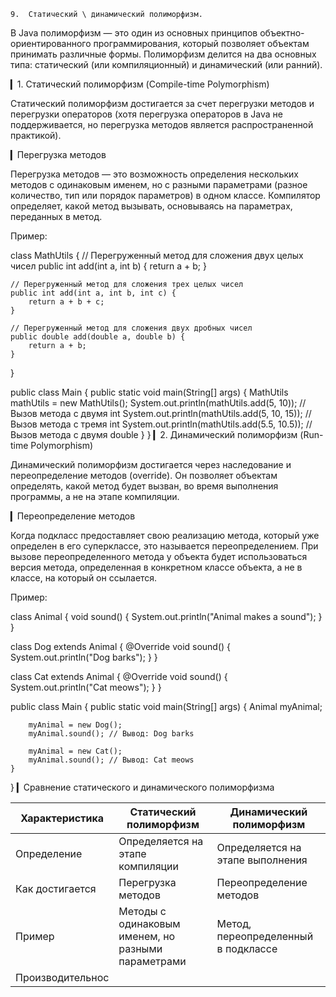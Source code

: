     9.	Статический \ динамический полиморфизм.

В Java полиморфизм — это один из основных принципов объектно-ориентированного программирования, который позволяет объектам принимать различные формы. Полиморфизм делится на два основных типа: статический (или компиляционный) и динамический (или ранний).

▎1. Статический полиморфизм (Compile-time Polymorphism)

Статический полиморфизм достигается за счет перегрузки методов и перегрузки операторов (хотя перегрузка операторов в Java не поддерживается, но перегрузка методов является распространенной практикой).

▎Перегрузка методов

Перегрузка методов — это возможность определения нескольких методов с одинаковым именем, но с разными параметрами (разное количество, тип или порядок параметров) в одном классе. Компилятор определяет, какой метод вызывать, основываясь на параметрах, переданных в метод.

Пример:

class MathUtils {
// Перегруженный метод для сложения двух целых чисел
public int add(int a, int b) {
return a + b;
}

    // Перегруженный метод для сложения трех целых чисел
    public int add(int a, int b, int c) {
        return a + b + c;
    }

    // Перегруженный метод для сложения двух дробных чисел
    public double add(double a, double b) {
        return a + b;
    }
}

public class Main {
public static void main(String[] args) {
MathUtils mathUtils = new MathUtils();
System.out.println(mathUtils.add(5, 10)); // Вызов метода с двумя int
System.out.println(mathUtils.add(5, 10, 15)); // Вызов метода с тремя int
System.out.println(mathUtils.add(5.5, 10.5)); // Вызов метода с двумя double
}
}
▎2. Динамический полиморфизм (Run-time Polymorphism)

Динамический полиморфизм достигается через наследование и переопределение методов (override). Он позволяет объектам определять, какой метод будет вызван, во время выполнения программы, а не на этапе компиляции.

▎Переопределение методов

Когда подкласс предоставляет свою реализацию метода, который уже определен в его суперклассе, это называется переопределением. При вызове переопределенного метода у объекта будет использоваться версия метода, определенная в конкретном классе объекта, а не в классе, на который он ссылается.

Пример:

class Animal {
void sound() {
System.out.println("Animal makes a sound");
}
}

class Dog extends Animal {
@Override
void sound() {
System.out.println("Dog barks");
}
}

class Cat extends Animal {
@Override
void sound() {
System.out.println("Cat meows");
}
}

public class Main {
public static void main(String[] args) {
Animal myAnimal;

        myAnimal = new Dog();
        myAnimal.sound(); // Вывод: Dog barks

        myAnimal = new Cat();
        myAnimal.sound(); // Вывод: Cat meows
    }
}
▎Сравнение статического и динамического полиморфизма

| Характеристика              | Статический полиморфизм                      | Динамический полиморфизм               |
|-----------------------------|----------------------------------------------|----------------------------------------|
| Определение                  | Определяется на этапе компиляции            | Определяется на этапе выполнения       |
| Как достигается              | Перегрузка методов                           | Переопределение методов                |
| Пример                       | Методы с одинаковым именем, но разными параметрами | Метод, переопределенный в подклассе    |
| Производительнос